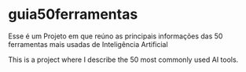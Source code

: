# guia50ferramentas

Esse é um Projeto em que reúno as principais informações das 50 ferramentas mais usadas de Inteligência Artificial

This is a project where I describe the 50 most commonly used AI tools.
